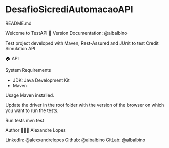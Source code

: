 # DesafioSicrediAutomacaoAPI
README.md

Welcome to TestAPI 👋
Version Documentation: @albalbino

Test project developed with Maven, Rest-Assured and JUnit to test Credit Simulation API

🏠 API

System Requirements
- JDK: Java Development Kit
- Maven

Usage
Maven installed.

Update the driver in the root folder with the version of the browser on which you want to run the tests.

Run tests
mvn test

Author
👩🏾‍💻 Alexandre Lopes

LinkedIn: @alexxandrelopes
Github: @albalbino
GitLab: @albalbino









